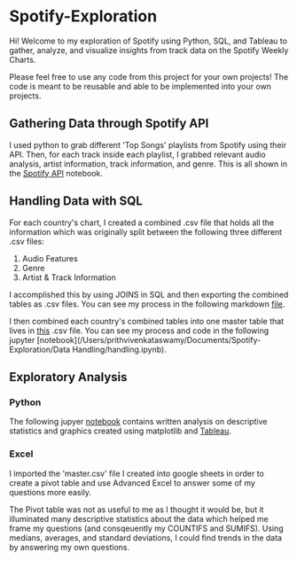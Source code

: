 # Spotify-Exploration
Hi! Welcome to my exploration of Spotify using Python, SQL, and Tableau to gather, analyze, and visualize insights from track data on the Spotify Weekly Charts.

Please feel free to use any code from this project for your own projects! The code is meant to be reusable and able to be implemented into your own projects. 

## Gathering Data through Spotify API

I used python to grab different 'Top Songs' playlists from Spotify using their API. Then, for each track inside each playlist, I grabbed relevant audio analysis, artist information, track information, and genre. This is all shown in the [Spotify API](Data%20Importing/Spotify%20API.ipynb) notebook.

## Handling Data with SQL

For each country's chart, I created a combined .csv file that holds all the information which was originally split between the following three different .csv files:

1. Audio Features
2. Genre
3. Artist & Track Information

I accomplished this by using JOINS in SQL and then exporting the combined tables as .csv files. You can see my process in the following markdown [file](Data%20Handling/SQL.md).

I then combined each country's combined tables into one master table that lives in [this](data/master.csv) .csv file. You can see my process and code in the following jupyter [notebook](/Users/prithvivenkataswamy/Documents/Spotify-Exploration/Data Handling/handling.ipynb).

## Exploratory Analysis

### Python

The following jupyer [notebook](Analysis/Analysis.ipynb) contains written analysis on descriptive statistics and graphics created using matplotlib and [Tableau](Analysis/graphics).

### Excel

I imported the 'master.csv' file I created into google sheets in order to create a pivot table and use Advanced Excel to answer some of my questions more easily.

The Pivot table was not as useful to me as I thought it would be, but it illuminated many descriptive statistics about the data which helped me frame my questions (and consqeuently my COUNTIFS and SUMIFS). Using medians, averages, and standard deviations, I could find trends in the data by answering my own questions.



